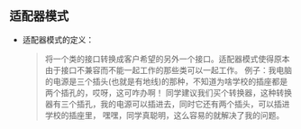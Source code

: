 ## 适配器模式

* 适配器模式的定义：
  > 将一个类的接口转换成客户希望的另外一个接口。适配器模式使得原本由于接口不兼容而不能一起工作的那些类可以一起工作。
  例子：我电脑的电源是三个插头(也就是有地线)的那种，不知道为啥学校的插座都是两个插孔的，哎呀，这可咋办啊！
       同学建议我们买个转换器，这种转换器有三个插孔，我的电源可以插进去，同时它还有两个插头，可以插进学校的插座里，
       嘿嘿，同学真聪明，这么容易的就解决了我的问题。